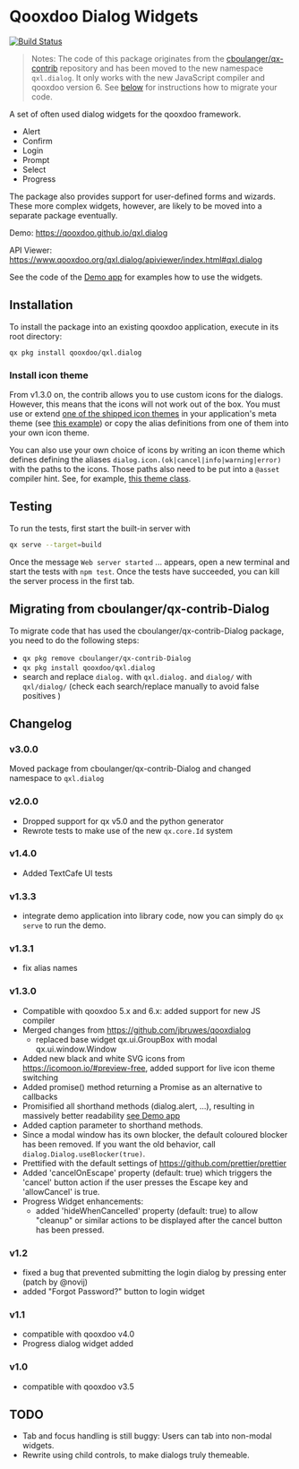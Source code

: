 # Qooxdoo Dialog Widgets

[![Build Status](https://travis-ci.com/qooxdoo/qxl.dialog.svg?branch=master)](https://travis-ci.com/qooxdoo/qxl.dialog)

>Notes: The code of this package originates from the
[cboulanger/qx-contrib](https://github.com/cboulanger/qx-contrib-Dialog)
repository and has been moved to the new namespace `qxl.dialog`. It only works
with the new JavaScript compiler and qooxdoo version 6. See
[below](#migrating-from-cboulangerqx-contrib-dialog) for instructions how to
migrate your code.

A set of often used dialog widgets for the qooxdoo framework.

- Alert
- Confirm
- Login
- Prompt
- Select
- Progress

The package also provides support for user-defined forms and wizards. These more
complex widgets, however, are likely to be moved into a separate package
eventually.

Demo: https://qooxdoo.github.io/qxl.dialog

API Viewer: https://www.qooxdoo.org/qxl.dialog/apiviewer/index.html#qxl.dialog

See the code of the [Demo app](source/class/qxl/dialog/demo/Application.js) for
examples how to use the widgets.

## Installation

To install the package into an existing qooxdoo application, execute in its
root directory:

```
qx pkg install qooxdoo/qxl.dialog
```

### Install icon theme

From v1.3.0 on, the contrib allows you to use custom icons for the dialogs.
However, this means that the icons will not work out of the box. You must use or
extend [one of the shipped icon themes](source/class/qxl/dialog/theme/icon) in
your application's meta theme (see [this
example](source/class/qxl/dialog/theme/Theme.js)) or copy the alias definitions
from one of them into your own icon theme. 

You can also use your own choice of icons by writing an icon theme which defines
defining the aliases `dialog.icon.(ok|cancel|info|warning|error)` with the paths
to the icons. Those paths also need to be put into a `@asset` compiler hint.
See, for example, [this theme
class](source/class/qxl/dialog/theme/icon/IcoMoonFree.js).

## Testing

To run the tests, first start the built-in server with

```bash
qx serve --target=build
```

Once the message `Web server started` ... appears, open a new terminal and start
the tests with `npm test`. Once the tests have succeeded, you can kill the
server process in the first tab.

## Migrating from cboulanger/qx-contrib-Dialog

To migrate code that has used the cboulanger/qx-contrib-Dialog package, you need 
to do the following steps:

- `qx pkg remove cboulanger/qx-contrib-Dialog`
- `qx pkg install qooxdoo/qxl.dialog`
- search and replace `dialog.` with `qxl.dialog.` and `dialog/` with `qxl/dialog/` 
(check each search/replace manually to avoid false positives )

## Changelog
### v3.0.0
Moved package from cboulanger/qx-contrib-Dialog and changed namespace to `qxl.dialog`

### v2.0.0
- Dropped support for qx v5.0 and the python generator
- Rewrote tests to make use of the new `qx.core.Id` system
### v1.4.0
- Added TextCafe UI tests
### v1.3.3
- integrate demo application into library code, now you can simply do `qx serve` to run the demo.
### v1.3.1
- fix alias names
### v1.3.0
- Compatible with qooxdoo 5.x and 6.x: added support for new JS compiler
- Merged changes from https://github.com/jbruwes/qooxdialog
  - replaced base widget qx.ui.GroupBox with modal qx.ui.window.Window
- Added new black and white SVG icons from https://icomoon.io/#preview-free, added support for live icon theme switching
- Added promise() method returning a Promise as an alternative to callbacks
- Promisified all shorthand methods (dialog.alert, ...), resulting in massively better readability 
  [see Demo app](demo/default/source/class/dialog/demo/Application.js#L193)
- Added caption parameter to shorthand methods.
- Since a modal window has its own blocker, the  default coloured blocker has been removed. If you want the old behavior, 
  call `dialog.Dialog.useBlocker(true)`.
- Prettified with the default settings of https://github.com/prettier/prettier
- Added 'cancelOnEscape' property (default: true) which triggers the 'cancel' button action if the user presses the 
  Escape key and 'allowCancel' is true.
- Progress Widget enhancements:
  - added 'hideWhenCancelled' property (default: true) to allow "cleanup" or
    similar actions to be displayed after the cancel button has been pressed.  
### v1.2
- fixed a bug that prevented submitting the login dialog by pressing enter (patch by @novij)
- added "Forgot Password?" button to login widget
### v1.1
- compatible with qooxdoo v4.0
- Progress dialog widget added
### v1.0
- compatible with qooxdoo v3.5

## TODO
- Tab and focus handling is still buggy: Users can tab into non-modal widgets.
- Rewrite using child controls, to make dialogs truly themeable.
